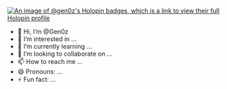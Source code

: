 [![An image of @gen0z's Holopin badges, which is a link to view their full Holopin profile](https://holopin.me/gen0z)](https://holopin.io/@gen0z)




- 👋 Hi, I’m @Gen0z
- 👀 I’m interested in ...
- 🌱 I’m currently learning ...
- 💞️ I’m looking to collaborate on ...
- 📫 How to reach me ...
- 😄 Pronouns: ...
- ⚡ Fun fact: ...

<!---
Gen0z/Gen0z is a ✨ special ✨ repository because its `README.md` (this file) appears on your GitHub profile.
You can click the Preview link to take a look at your changes.
--->
